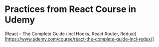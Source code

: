 # Practices from React Course in Udemy

(React - The Complete Guide (incl Hooks, React Router, Redux))[https://www.udemy.com/course/react-the-complete-guide-incl-redux/]
